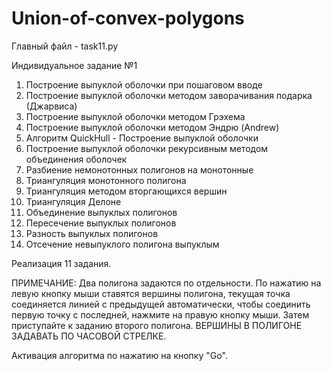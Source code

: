 # Union-of-convex-polygons

Главный файл - task11.py

Индивидуальное задание №1

1. Построение выпуклой оболочки при пошаговом вводе
2. Построение выпуклой оболочки методом заворачивания подарка (Джарвиса)
3. Построение выпуклой оболочки методом Грэхема
4. Построение выпуклой оболочки методом Эндрю (Andrew)
5. Алгоритм QuickHull - Построение выпуклой оболочки
6. Построение выпуклой оболочки рекурсивным методом объединения оболочек
7. Разбиение немонотонных полигонов на монотонные
8. Триангуляция монотонного полигона
9. Триангуляция методом вторгающихся вершин
10. Триангуляция Делоне
11. Объединение выпуклых полигонов
12. Пересечение выпуклых полигонов
13. Разность выпуклых полигонов
14. Отсечение невыпуклого полигона выпуклым

Реализация 11 задания.

ПРИМЕЧАНИЕ:
Два полигона задаются по отдельности. По нажатию на левую кнопку мыши ставятся вершины полигона, текущая точка
соединяется линией с предыдущей автоматически, чтобы соединить первую точку с последней, нажмите на правую кнопку мыши.
Затем приступайте к заданию второго полигона.
ВЕРШИНЫ В ПОЛИГОНЕ ЗАДАВАТЬ ПО ЧАСОВОЙ СТРЕЛКЕ.

Активация алгоритма по нажатию на кнопку "Go".
